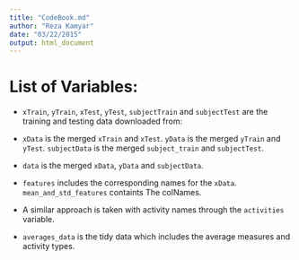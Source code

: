 ```yaml
---
title: "CodeBook.md"
author: "Reza Kamyar"
date: "03/22/2015"
output: html_document
---
```


# List of Variables:

* `xTrain`, `yTrain`, `xTest`, `yTest`, `subjectTrain` and `subjectTest` are the training and testing data downloaded from:

* `xData` is the merged `xTrain` and `xTest`.  `yData` is the merged `yTrain` and `yTest`. `subjectData` is the merged `subject_train` and `subjectTest`.

* `data` is the merged `xData`, `yData` and `subjectData`.

* `features` includes the corresponding names for the `xData`. `mean_and_std_features` containts The colNames.

* A similar approach is taken with activity names through the `activities` variable.

* `averages_data` is the tidy data which includes the average measures and activity types.

